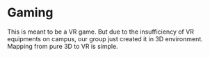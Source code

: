 # Gaming
This is meant to be a VR game. But due to the insufficiency of VR equipments on campus, our group just created it in 3D environment. Mapping from pure 3D to VR is simple.
